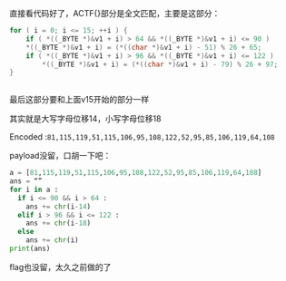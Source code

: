 <!--more-->

直接看代码好了，ACTF{}部分是全文匹配，主要是这部分：

```cpp
for ( i = 0; i <= 15; ++i ) {
	if ( *((_BYTE *)&v1 + i) > 64 && *((_BYTE *)&v1 + i) <= 90 )
  	*((_BYTE *)&v1 + i) = (*((char *)&v1 + i) - 51) % 26 + 65;
	if ( *((_BYTE *)&v1 + i) > 96 && *((_BYTE *)&v1 + i) <= 122 )
		*((_BYTE *)&v1 + i) = (*((char *)&v1 + i) - 79) % 26 + 97;
}
              
```

最后这部分要和上面v15开始的部分一样

其实就是大写字母位移14，小写字母位移18

Encoded :`81,115,119,51,115,106,95,108,122,52,95,85,106,119,64,108`

payload没留，口胡一下吧：

```python
a = [81,115,119,51,115,106,95,108,122,52,95,85,106,119,64,108]
ans = “”
for i in a :
  if i <= 90 && i > 64 :
    ans += chr(i-14)
  elif i > 96 && i <= 122 :
    ans += chr(i-18)
  else 
  	ans += chr(i)
print(ans)
```

flag也没留，太久之前做的了

